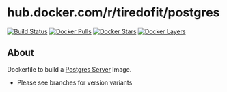  # hub.docker.com/r/tiredofit/postgres

[![Build Status](https://img.shields.io/github/actions/workflow/status/tiredofit/docker-postgres/main.yml?branch=main&style=flat-square)](https://github.com/tiredofit/docker-postgres/actions)
[![Docker Pulls](https://img.shields.io/docker/pulls/tiredofit/postgres.svg)](https://hub.docker.com/r/tiredofit/postgres)
[![Docker Stars](https://img.shields.io/docker/stars/tiredofit/postgres.svg)](https://hub.docker.com/r/tiredofit/postgres)
[![Docker Layers](https://images.microbadger.com/badges/image/tiredofit/postgres.svg)](https://microbadger.com/images/tiredofit/postgres)

## About

Dockerfile to build a [Postgres Server](https://postgres.org) Image.

* Please see branches for version variants

